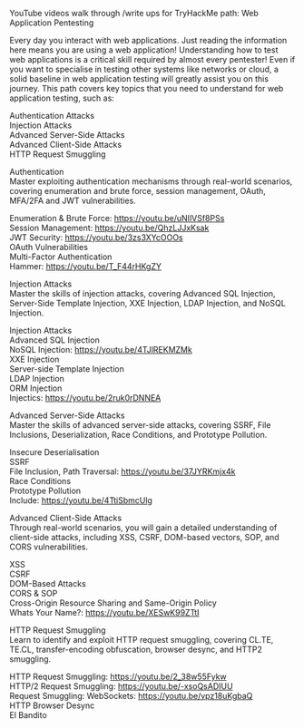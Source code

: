 YouTube videos walk through /write ups for TryHackMe path: Web Application Pentesting

Every day you interact with web applications. Just reading the information here means you are using a web application! Understanding how to test web applications is a critical skill required by almost every pentester! Even if you want to specialise in testing other systems like networks or cloud, a solid baseline in web application testing will greatly assist you on this journey. This path covers key topics that you need to understand for web application testing, such as:

Authentication Attacks<br />
Injection Attacks<br />
Advanced Server-Side Attacks<br />
Advanced Client-Side Attacks<br />
HTTP Request Smuggling<br />

Authentication<br />
Master exploiting authentication mechanisms through real-world scenarios, covering enumeration and brute force, session management, OAuth, MFA/2FA and JWT vulnerabilities.

Enumeration & Brute Force: https://youtu.be/uNIlVSf8PSs<br />
Session Management: https://youtu.be/QhzLJJxKsak<br />
JWT Security: https://youtu.be/3zs3XYcOOOs<br />
OAuth Vulnerabilities<br />
Multi-Factor Authentication<br />
Hammer: https://youtu.be/T_F44rHKgZY<br />

Injection Attacks<br />
Master the skills of injection attacks, covering Advanced SQL Injection, Server-Side Template Injection, XXE Injection, LDAP Injection, and NoSQL Injection.

Injection Attacks<br />
Advanced SQL Injection<br />
NoSQL Injection: https://youtu.be/4TJlREKMZMk<br />
XXE Injection<br />
Server-side Template Injection<br />
LDAP Injection<br />
ORM Injection<br />
Injectics: https://youtu.be/2ruk0rDNNEA<br />

Advanced Server-Side Attacks<br />
Master the skills of advanced server-side attacks, covering SSRF, File Inclusions, Deserialization, Race Conditions, and Prototype Pollution.

Insecure Deserialisation<br />
SSRF<br />
File Inclusion, Path Traversal: https://youtu.be/37JYRKmjx4k<br />
Race Conditions<br />
Prototype Pollution<br />
Include: https://youtu.be/4TtiSbmcUlg<br />

Advanced Client-Side Attacks<br />
Through real-world scenarios, you will gain a detailed understanding of client-side attacks, including XSS, CSRF, DOM-based vectors, SOP, and CORS vulnerabilities.

XSS<br />
CSRF<br />
DOM-Based Attacks<br />
CORS & SOP<br />
Cross-Origin Resource Sharing and Same-Origin Policy<br />
Whats Your Name?: https://youtu.be/XESwK99ZTtI<br />

HTTP Request Smuggling<br />
Learn to identify and exploit HTTP request smuggling, covering CL.TE, TE.CL, transfer-encoding obfuscation, browser desync, and HTTP2 smuggling.

HTTP Request Smuggling: https://youtu.be/2_38w55Fykw<br />
HTTP/2 Request Smuggling: https://youtu.be/-xsoQsADIUU<br />
Request Smuggling: WebSockets: https://youtu.be/vpz18uKgbaQ<br />
HTTP Browser Desync<br />
El Bandito<br />


